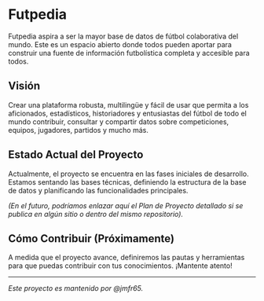 # Futpedia

Futpedia aspira a ser la mayor base de datos de fútbol colaborativa del mundo. Este es un espacio abierto donde todos pueden aportar para construir una fuente de información futbolística completa y accesible para todos.

## Visión

Crear una plataforma robusta, multilingüe y fácil de usar que permita a los aficionados, estadísticos, historiadores y entusiastas del fútbol de todo el mundo contribuir, consultar y compartir datos sobre competiciones, equipos, jugadores, partidos y mucho más.

## Estado Actual del Proyecto

Actualmente, el proyecto se encuentra en las fases iniciales de desarrollo. Estamos sentando las bases técnicas, definiendo la estructura de la base de datos y planificando las funcionalidades principales.

*(En el futuro, podríamos enlazar aquí el Plan de Proyecto detallado si se publica en algún sitio o dentro del mismo repositorio).*

## Cómo Contribuir (Próximamente)

A medida que el proyecto avance, definiremos las pautas y herramientas para que puedas contribuir con tus conocimientos. ¡Mantente atento!

---

*Este proyecto es mantenido por @jmfr65.*